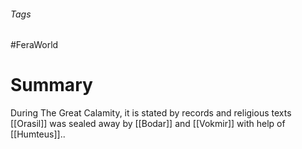 ###### Tags

#FeraWorld

# Summary
During The Great Calamity, it is stated by records and religious texts [[Orasil]] was sealed away by [[Bodar]] and [[Vokmir]] with help of [[Humteus]]..